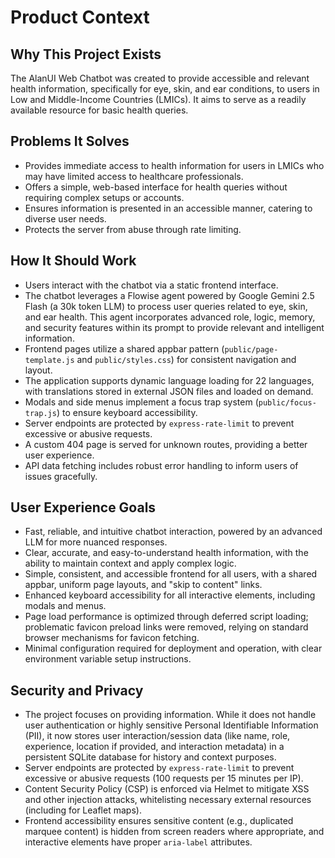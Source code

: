 <!-- Alan UI - productContext.md | 19th June 2025, WJW -->

# Product Context

## Why This Project Exists
The AlanUI Web Chatbot was created to provide accessible and relevant health information, specifically for eye, skin, and ear conditions, to users in Low and Middle-Income Countries (LMICs). It aims to serve as a readily available resource for basic health queries.

## Problems It Solves
- Provides immediate access to health information for users in LMICs who may have limited access to healthcare professionals.
- Offers a simple, web-based interface for health queries without requiring complex setups or accounts.
- Ensures information is presented in an accessible manner, catering to diverse user needs.
- Protects the server from abuse through rate limiting.

## How It Should Work
- Users interact with the chatbot via a static frontend interface.
- The chatbot leverages a Flowise agent powered by Google Gemini 2.5 Flash (a 30k token LLM) to process user queries related to eye, skin, and ear health. This agent incorporates advanced role, logic, memory, and security features within its prompt to provide relevant and intelligent information.
- Frontend pages utilize a shared appbar pattern (`public/page-template.js` and `public/styles.css`) for consistent navigation and layout.
- The application supports dynamic language loading for 22 languages, with translations stored in external JSON files and loaded on demand.
- Modals and side menus implement a focus trap system (`public/focus-trap.js`) to ensure keyboard accessibility.
- Server endpoints are protected by `express-rate-limit` to prevent excessive or abusive requests.
- A custom 404 page is served for unknown routes, providing a better user experience.
- API data fetching includes robust error handling to inform users of issues gracefully.

## User Experience Goals
- Fast, reliable, and intuitive chatbot interaction, powered by an advanced LLM for more nuanced responses.
- Clear, accurate, and easy-to-understand health information, with the ability to maintain context and apply complex logic.
- Simple, consistent, and accessible frontend for all users, with a shared appbar, uniform page layouts, and "skip to content" links.
- Enhanced keyboard accessibility for all interactive elements, including modals and menus.
- Page load performance is optimized through deferred script loading; problematic favicon preload links were removed, relying on standard browser mechanisms for favicon fetching.
- Minimal configuration required for deployment and operation, with clear environment variable setup instructions.

## Security and Privacy
- The project focuses on providing information. While it does not handle user authentication or highly sensitive Personal Identifiable Information (PII), it now stores user interaction/session data (like name, role, experience, location if provided, and interaction metadata) in a persistent SQLite database for history and context purposes.
- Server endpoints are protected by `express-rate-limit` to prevent excessive or abusive requests (100 requests per 15 minutes per IP).
- Content Security Policy (CSP) is enforced via Helmet to mitigate XSS and other injection attacks, whitelisting necessary external resources (including for Leaflet maps).
- Frontend accessibility ensures sensitive content (e.g., duplicated marquee content) is hidden from screen readers where appropriate, and interactive elements have proper `aria-label` attributes.

